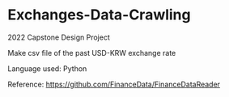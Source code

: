 # Exchanges-Data-Crawling
2022 Capstone Design Project


Make csv file of the past USD-KRW exchange rate


Language used: Python


Reference: https://github.com/FinanceData/FinanceDataReader
